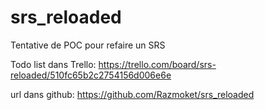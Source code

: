 srs_reloaded
============


Tentative de POC pour refaire un SRS 

Todo list dans Trello:
https://trello.com/board/srs-reloaded/510fc65b2c2754156d006e6e

url dans github:
https://github.com/Razmoket/srs_reloaded
